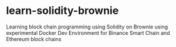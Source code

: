 # learn-solidity-brownie
Learning block chain programming using Solidity on Brownie using experimental Docker Dev Environment for Binance Smart Chain and Ethereum block chains 
